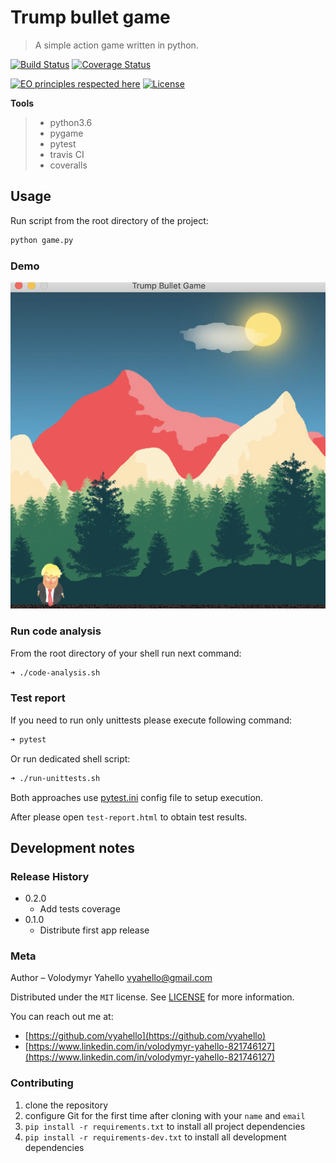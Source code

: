 # Trump bullet game
> A simple action game written in python.

[![Build Status](https://api.travis-ci.org/vyahello/trump-bullet-game.svg?branch=master)](https://travis-ci.org/vyahello/trump-bullet-game)
[![Coverage Status](https://coveralls.io/repos/github/vyahello/trump-bullet-game/badge.svg?branch=master)](https://coveralls.io/github/vyahello/trump-bullet-game?branch=master)

[![EO principles respected here](https://www.elegantobjects.org/badge.svg)](https://www.elegantobjects.org)
[![License](https://img.shields.io/badge/license-MIT-green.svg)](LICENSE.md)

**Tools**
> - python3.6
> - pygame
> - pytest
> - travis CI
> - coveralls

## Usage
Run script from the root directory of the project:
```bash
python game.py
```

### Demo
![Screenshot](images/game.png)

### Run code analysis
From the root directory of your shell run next command:
```bash
➜ ./code-analysis.sh
```

### Test report
If you need to run only unittests please execute following command:
```bash
➜ pytest
```
Or run dedicated shell script:
```bash
➜ ./run-unittests.sh
```

Both approaches use [pytest.ini](pytest.ini) config file to setup execution.

After please open `test-report.html` to obtain test results.


## Development notes
### Release History

* 0.2.0
    * Add tests coverage
* 0.1.0
    * Distribute first app release

### Meta
Author – Volodymyr Yahello vyahello@gmail.com

Distributed under the `MIT` license. See [LICENSE](LICENSE.md) for more information.

You can reach out me at:
* [https://github.com/vyahello](https://github.com/vyahello)
* [https://www.linkedin.com/in/volodymyr-yahello-821746127](https://www.linkedin.com/in/volodymyr-yahello-821746127)

### Contributing
1. clone the repository
2. configure Git for the first time after cloning with your `name` and `email`
3. `pip install -r requirements.txt` to install all project dependencies
4. `pip install -r requirements-dev.txt` to install all development dependencies

